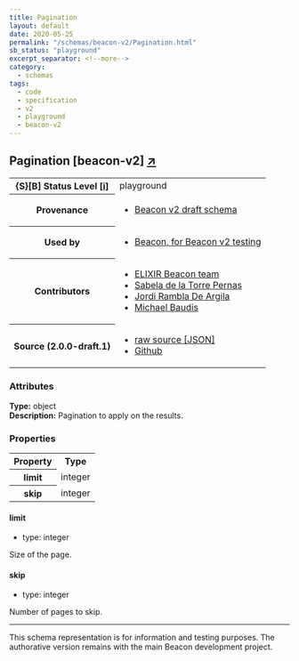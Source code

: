 ```yaml
---
title: Pagination
layout: default
date: 2020-05-25
permalink: "/schemas/beacon-v2/Pagination.html"
sb_status: "playground"
excerpt_separator: <!--more-->
category:
  - schemas
tags:
  - code
  - specification
  - v2
  - playground
  - beacon-v2
---
```


<div id="schema-header-title">
  <h2>Pagination <span id="schema-header-title-project">[beacon-v2] <a href="https://github.com/ga4gh-beacon/specification-v2-test-schemas" target="_BLANK">&nearr;</a></span> </h2>
</div>

<table id="schema-header-table">
  <tr>
    <th>{S}[B] Status Level <a href="https://schemablocks.org/about/sb-status-levels.html">[i]</a></th>
    <td><div id="schema-header-status">playground</div></td>
  </tr>

  <tr>
    <th>Provenance</th>
    <td>
      <ul>
<li><a href="https://github.com/ga4gh-beacon/specification-v2">Beacon v2 draft schema</a></li>
      </ul>
    </td>
  </tr>
  <tr>
    <th>Used by</th>
    <td>
      <ul>
<li><a href="https://github.com/ga4gh-beacon/specification-v2">Beacon, for Beacon v2 testing</a></li>
      </ul>
    </td>
  </tr>

<!--more-->

  <tr>
    <th>Contributors</th>
    <td>
      <ul>
<li><a href="https://beacon-project.io/categories/people.html">ELIXIR Beacon team</a></li>
<li><a href="https://beacon-project.io/people/Sabela-de-la-Torre/">Sabela de la Torre Pernas</a></li>
<li><a href="https://beacon-project.io/people/Jordi-Rambla/">Jordi Rambla De Argila</a></li>
<li><a href="https://orcid.org/0000-0002-9903-4248">Michael Baudis</a></li>
      </ul>
    </td>
  </tr>
  <tr>
    <th>Source (2.0.0-draft.1)</th>
    <td>
      <ul>
        <li><a href="current/Pagination.json" target="_BLANK">raw source [JSON]</a></li>
        <li><a href="https://github.com/ga4gh-beacon/specification-v2-test-schemas/blob/master/schemas/Pagination.yaml" target="_BLANK">Github</a></li>
      </ul>
    </td>
  </tr>
</table>

<div id="schema-attributes-title">
  <h3>Attributes</h3>
</div>

  
__Type:__ object  
__Description:__ Pagination to apply on the results.

### Properties

<table id="schema-properties-table">
  <tr>
    <th>Property</th>
    <th>Type</th>
  </tr>
  <tr>
    <th>limit</th>
    <td>integer</td>
  </tr>
  <tr>
    <th>skip</th>
    <td>integer</td>
  </tr>

</table>


#### limit

* type: integer

Size of the page.



#### skip

* type: integer

Number of pages to skip.


<hr/>
<div id="schema-footer">
This schema representation is for information and testing purposes. The authorative 
version remains with the main Beacon development project.
</div>


